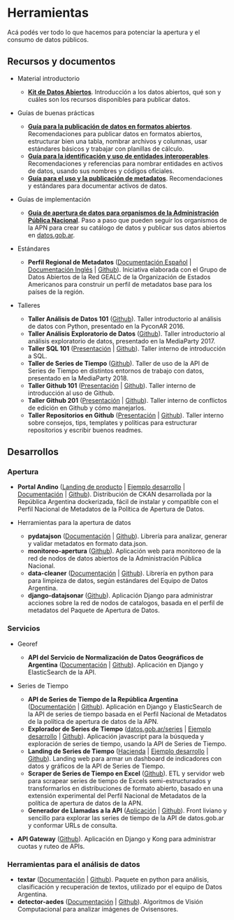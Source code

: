 # Herramientas

Acá podés ver todo lo que hacemos para potenciar la apertura y el consumo de datos públicos.

## Recursos y documentos

* Material introductorio
    - [**Kit de Datos Abiertos**](https://www.argentina.gob.ar/sites/default/files/2._kit_de_datos_abiertos.pdf). Introducción a los datos abiertos, qué son y cuáles son los recursos disponibles para publicar datos.

* Guías de buenas prácticas
    - [**Guía para la publicación de datos en formatos abiertos**](https://paquete-apertura-datos.readthedocs.io/es/stable/guia_abiertos.html). Recomendaciones para publicar datos en formatos abiertos, estructurar bien una tabla, nombrar archivos y columnas, usar estándares básicos y trabajar con planillas de cálculo.
    - [**Guía para la identificación y uso de entidades interoperables**](https://paquete-apertura-datos.readthedocs.io/es/stable/guia_interoperables.html). Recomendaciones y referencias para nombrar entidades en activos de datos, usando sus nombres y códigos oficiales.
    - [**Guía para el uso y la publicación de metadatos**](https://paquete-apertura-datos.readthedocs.io/es/stable/guia_metadatos.html). Recomendaciones y estándares para documentar activos de datos.

* Guías de implementación
    - [**Guía de apertura de datos para organismos de la Administración Pública Nacional**](http://datos.gob.ar/acerca/seccion/Publica%20datos). Paso a paso que pueden seguir los organismos de la APN para crear su catálogo de datos y publicar sus datos abiertos en [datos.gob.ar](http://datos.gob.ar).
    <!-- - [Guía de apertura de datos para gobiernos subnacionales](https://paquete-apertura-datos.readthedocs.io/es/stable/guia_subnacionales.html) -->

* Estándares
    - **Perfil Regional de Metadatos** ([Documentación Español](https://perfil-regional-metadatos.readthedocs.io/) | [Documentación Inglés](https://perfil-regional-metadatos.readthedocs.io/en/latest/) | [Github](https://github.com/datosgobar/perfil-regional-metadatos)). Iniciativa elaborada con el Grupo de Datos Abiertos de la Red GEALC de la Organización de Estados Americanos para construir un perfil de metadatos base para los países de la región.

* Talleres
    * **Taller Análisis de Datos 101** ([Github](https://github.com/datosgobar/taller-analisis-datos-101)). Taller introductorio al análisis de datos con Python, presentado en la PyconAR 2016.
    * **Taller Análisis Exploratorio de Datos** ([Github](https://github.com/datosgobar/taller-analisis-mediaparty-2017)). Taller introductorio al análisis exploratorio de datos, presentado en la MediaParty 2017.
    * **Taller SQL 101** ([Presentación](https://datosgobar.github.io/taller-sql-101/) | [Github](https://github.com/datosgobar/taller-sql-101)). Taller interno de introducción a SQL.
    * **Taller de Series de Tiempo** ([Github](https://github.com/datosgobar/taller-series-tiempo-mediaparty-2018)). Taller de uso de la API de Series de Tiempo en distintos entornos de trabajo con datos, presentado en la MediaParty 2018.
    * **Taller Github 101** ([Presentación](https://datosgobar.github.io/taller-github-101) | [Github](https://github.com/datosgobar/taller-github-101)). Taller interno de introducción al uso de Github.
    * **Taller Github 201** ([Presentación](https://datosgobar.github.io/taller-github-201) | [Github](https://github.com/datosgobar/taller-github-201)). Taller interno de conflictos de edición en Github y cómo manejarlos.
    * **Taller Repositorios en Github** ([Presentación](https://datosgobar.github.io/taller-repos-readmes/) | [Github](https://github.com/datosgobar/taller-repos-readmes)). Taller interno sobre consejos, tips, templates y políticas para estructurar repositorios y escribir buenos readmes.

## Desarrollos

### Apertura

* **Portal Andino** ([Landing de producto](http://andino.datos.gob.ar/) | [Ejemplo desarrollo](http://portal-andino.datos.gob.ar/) | [Documentación](http://portal-andino.readthedocs.io/) | [Github](http://github.com/datosgobar/portal-andino)). Distribución de CKAN desarrollada por la República Argentina dockerizada, fácil de instalar y compatible con el Perfil Nacional de Metadatos de la Política de Apertura de Datos.

* Herramientas para la apertura de datos
    - **pydatajson** ([Documentación](https://pydatajson.readthedocs.io/) | [Github](https://github.com/datosgobar/pydatajson)). Librería para analizar, generar y validar metadatos en formato data.json.
    - **monitoreo-apertura** ([Github](https://github.com/datosgobar/monitoreo-apertura)). Aplicación web para monitoreo de la red de nodos de datos abiertos de la Administración Pública Nacional.
    - **data-cleaner** ([Documentación](https://data-cleaner.readthedocs.io/) | [Github](https://github.com/datosgobar/data-cleaner)). Librería en python para para limpieza de datos, según estándares del Equipo de Datos Argentina.
    - **django-datajsonar** ([Github](https://github.com/datosgobar/django-datajsonar)). Aplicación Django para administrar acciones sobre la red de nodos de catalogos, basada en el perfil de metadatos del Paquete de Apertura de Datos.

### Servicios

* Georef
    - **API del Servicio de Normalización de Datos Geográficos de Argentina** ([Documentación](http://apis.datos.gob.ar/georef/) | [Github](https://github.com/datosgobar/georef-ar-api )). Aplicación en Django y ElasticSearch de la API.

* Series de Tiempo
    - **API de Series de Tiempo de la República Argentina** ([Documentación](https://apis.datos.gob.ar/series) | [Github](https://github.com/datosgobar/series-tiempo-ar-api)). Aplicación en Django y ElasticSearch de la API de series de tiempo basada en el Perfil Nacional de Metadatos de la política de apertura de datos de la APN.
    - **Explorador de Series de Tiempo** ([datos.gob.ar/series](http://datos.gob.ar/series) | [Ejemplo desarrollo](https://datosgobar.github.io/series-tiempo-ar-explorer/) | [Github](https://github.com/datosgobar/series-tiempo-ar-explorer)). Aplicación javascript para la búsqueda y exploración de series de tiempo, usando la API de Series de Tiempo.
    - **Landing de Series de Tiempo** ([Hacienda](https://www.minhacienda.gob.ar/datos/) | [Ejemplo desarrollo](https://datosgobar.github.io/series-tiempo-ar-landing/) | [Github](https://github.com/datosgobar/series-tiempo-ar-landing)). Landing web para armar un dashboard de indicadores con datos y gráficos de la API de Series de Tiempo.
    - **Scraper de Series de Tiempo en Excel** ([Github](https://github.com/datosgobar/series-tiempo-ar-scraping)). ETL y servidor web para scrapear series de tiempo de Excels semi-estructurados y transformarlos en distribuciones de formato abierto, basado en una extensión experimental del Perfil Nacional de Metadatos de la política de apertura de datos de la APN.
    - **Generador de Llamadas a la API** ([Aplicación](https://datosgobar.github.io/series-tiempo-ar-call-generator/) | [Github](https://github.com/datosgobar/series-tiempo-ar-call-generator)). Front liviano y sencillo para explorar las series de tiempo de la API de datos.gob.ar y conformar URLs de consulta.

* **API Gateway** ([Github](https://github.com/datosgobar/api-gateway)). Aplicación en Django y Kong para administrar cuotas y ruteo de APIs.

### Herramientas para el análisis de datos

* **textar** ([Documentación](https://textar.readthedocs.io/) | [Github](https://github.com/datosgobar/textar)). Paquete en python para análisis, clasificación y recuperación de textos, utilizado por el equipo de Datos Argentina.
* **detector-aedes** ([Documentación](https://detector-aedes.readthedocs.io/) | [Github](https://github.com/datosgobar/detector-aedes)). Algoritmos de Visión Computacional para analizar imágenes de Ovisensores.



